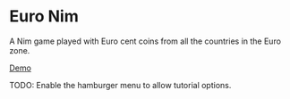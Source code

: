 # Euro Nim #

A Nim game played with Euro cent coins from all the countries in the Euro zone.

[Demo](https://lexogram.github.io/euro-nim)

TODO: Enable the hamburger menu to allow tutorial options.